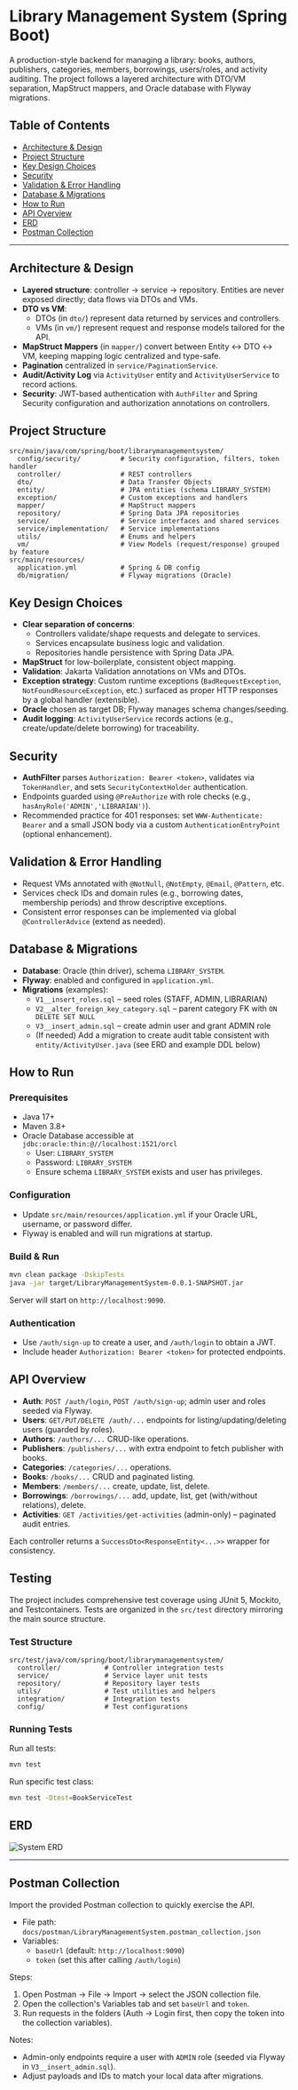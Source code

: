 # Library Management System (Spring Boot)

A production-style backend for managing a library: books, authors, publishers, categories, members, borrowings, users/roles, and activity auditing. The project follows a layered architecture with DTO/VM separation, MapStruct mappers, and Oracle database with Flyway migrations.

## Table of Contents
- [Architecture & Design](#architecture--design)
- [Project Structure](#project-structure)
- [Key Design Choices](#key-design-choices)
- [Security](#security)
- [Validation & Error Handling](#validation--error-handling)
- [Database & Migrations](#database--migrations)
- [How to Run](#how-to-run)
- [API Overview](#api-overview)
- [ERD](#erd)
- [Postman Collection](#postman-collection)

---

## Architecture & Design
- **Layered structure**: controller → service → repository. Entities are never exposed directly; data flows via DTOs and VMs.
- **DTO vs VM**:
  - DTOs (in `dto/`) represent data returned by services and controllers.
  - VMs (in `vm/`) represent request and response models tailored for the API.
- **MapStruct Mappers** (in `mapper/`) convert between Entity ↔ DTO ↔ VM, keeping mapping logic centralized and type-safe.
- **Pagination** centralized in `service/PaginationService`.
- **Audit/Activity Log** via `ActivityUser` entity and `ActivityUserService` to record actions.
- **Security**: JWT-based authentication with `AuthFilter` and Spring Security configuration and authorization annotations on controllers.

## Project Structure
```
src/main/java/com/spring/boot/librarymanagementsystem/
  config/security/          # Security configuration, filters, token handler
  controller/               # REST controllers
  dto/                      # Data Transfer Objects
  entity/                   # JPA entities (schema LIBRARY_SYSTEM)
  exception/                # Custom exceptions and handlers
  mapper/                   # MapStruct mappers
  repository/               # Spring Data JPA repositories
  service/                  # Service interfaces and shared services
  service/implementation/   # Service implementations
  utils/                    # Enums and helpers
  vm/                       # View Models (request/response) grouped by feature
src/main/resources/
  application.yml           # Spring & DB config
  db/migration/             # Flyway migrations (Oracle)
```

## Key Design Choices
- **Clear separation of concerns**:
  - Controllers validate/shape requests and delegate to services.
  - Services encapsulate business logic and validation.
  - Repositories handle persistence with Spring Data JPA.
- **MapStruct** for low-boilerplate, consistent object mapping.
- **Validation**: Jakarta Validation annotations on VMs and DTOs.
- **Exception strategy**: Custom runtime exceptions (`BadRequestException`, `NotFoundResourceException`, etc.) surfaced as proper HTTP responses by a global handler (extensible).
- **Oracle** chosen as target DB; Flyway manages schema changes/seeding.
- **Audit logging**: `ActivityUserService` records actions (e.g., create/update/delete borrowing) for traceability.

## Security
- **AuthFilter** parses `Authorization: Bearer <token>`, validates via `TokenHandler`, and sets `SecurityContextHolder` authentication.
- Endpoints guarded using `@PreAuthorize` with role checks (e.g., `hasAnyRole('ADMIN','LIBRARIAN')`).
- Recommended practice for 401 responses: set `WWW-Authenticate: Bearer` and a small JSON body via a custom `AuthenticationEntryPoint` (optional enhancement).

## Validation & Error Handling
- Request VMs annotated with `@NotNull`, `@NotEmpty`, `@Email`, `@Pattern`, etc.
- Services check IDs and domain rules (e.g., borrowing dates, membership periods) and throw descriptive exceptions.
- Consistent error responses can be implemented via global `@ControllerAdvice` (extend as needed).

## Database & Migrations
- **Database**: Oracle (thin driver), schema `LIBRARY_SYSTEM`.
- **Flyway**: enabled and configured in `application.yml`.
- **Migrations** (examples):
  - `V1__insert_roles.sql` – seed roles (STAFF, ADMIN, LIBRARIAN)
  - `V2__alter_foreign_key_category.sql` – parent category FK with `ON DELETE SET NULL`
  - `V3__insert_admin.sql` – create admin user and grant ADMIN role
  - (If needed) Add a migration to create audit table consistent with `entity/ActivityUser.java` (see ERD and example DDL below)

## How to Run

### Prerequisites
- Java 17+
- Maven 3.8+
- Oracle Database accessible at `jdbc:oracle:thin:@//localhost:1521/orcl`
  - User: `LIBRARY_SYSTEM`
  - Password: `LIBRARY_SYSTEM`
  - Ensure schema `LIBRARY_SYSTEM` exists and user has privileges.

### Configuration
- Update `src/main/resources/application.yml` if your Oracle URL, username, or password differ.
- Flyway is enabled and will run migrations at startup.

### Build & Run
```bash
mvn clean package -DskipTests
java -jar target/LibraryManagementSystem-0.0.1-SNAPSHOT.jar
```

Server will start on `http://localhost:9090`.

### Authentication
- Use `/auth/sign-up` to create a user, and `/auth/login` to obtain a JWT.
- Include header `Authorization: Bearer <token>` for protected endpoints.

## API Overview
- **Auth**: `POST /auth/login`, `POST /auth/sign-up`; admin user and roles seeded via Flyway.
- **Users**: `GET/PUT/DELETE /auth/...` endpoints for listing/updating/deleting users (guarded by roles).
- **Authors**: `/authors/...` CRUD-like operations.
- **Publishers**: `/publishers/...` with extra endpoint to fetch publisher with books.
- **Categories**: `/categories/...` operations.
- **Books**: `/books/...` CRUD and paginated listing.
- **Members**: `/members/...` create, update, list, delete.
- **Borrowings**: `/borrowings/...` add, update, list, get (with/without relations), delete.
- **Activities**: `GET /activities/get-activities` (admin-only) – paginated audit entries.

Each controller returns a `SuccessDto<ResponseEntity<...>>` wrapper for consistency.

## Testing

The project includes comprehensive test coverage using JUnit 5, Mockito, and Testcontainers. Tests are organized in the `src/test` directory mirroring the main source structure.

### Test Structure
```
src/test/java/com/spring/boot/librarymanagementsystem/
  controller/           # Controller integration tests
  service/              # Service layer unit tests
  repository/           # Repository layer tests
  utils/                # Test utilities and helpers
  integration/          # Integration tests
  config/               # Test configurations
```

### Running Tests

Run all tests:
```bash
mvn test
```

Run specific test class:
```bash
mvn test -Dtest=BookServiceTest
```


## ERD

![System ERD](docs/erd.png)


---

## Postman Collection

Import the provided Postman collection to quickly exercise the API.

- File path: `docs/postman/LibraryManagementSystem.postman_collection.json`
- Variables:
  - `baseUrl` (default: `http://localhost:9090`)
  - `token` (set this after calling `/auth/login`)

Steps:

1. Open Postman → File → Import → select the JSON collection file.
2. Open the collection's Variables tab and set `baseUrl` and `token`.
3. Run requests in the folders (Auth → Login first, then copy the token into the collection variables).

Notes:

- Admin-only endpoints require a user with `ADMIN` role (seeded via Flyway in `V3__insert_admin.sql`).
- Adjust payloads and IDs to match your local data after migrations.